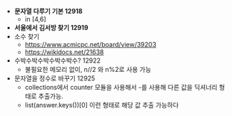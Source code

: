 - **문자열 다루기 기본 12918**
    - in [4,6]
- **서울에서 김서방 찾기 12919**
- 소수 찾기
    - https://www.acmicpc.net/board/view/39203
    - https://wikidocs.net/21638
- 수박수박수박수박수박수? 12922
    - 불필요한 메모리 없이, n//2 와 n%2로 사용 가능
- 문자열을 정수로 바꾸기 12925
    - collections에서 counter 모듈을 사용해서 -를 사용해 다른 값을 딕셔너리 형태로 추출가능.
    - list(answer.keys())[0] 이런 형태로 해당 값 추출 가능하다
